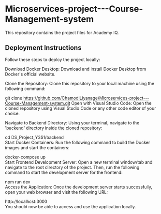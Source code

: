 # Microservices-project---Course-Management-system

This repository contains the project files for Academy IQ.

<h2>Deployment Instructions</h2>
Follow these steps to deploy the project locally:

Download Docker Desktop: Download and install Docker Desktop from Docker's official website.

Clone the Repository: Clone this repository to your local machine using the following command:<br>

git clone https://github.com/ChamodiLiyanage/Microservices-project---Course-Management-system.git
Open with Visual Studio Code: Open the cloned repository using Visual Studio Code or any other code editor of your choice.<br>

Navigate to Backend Directory: Using your terminal, navigate to the 'backend' directory inside the cloned repository:<br>

cd DS_Project_Y3S1/backend<br>
Start Docker Containers: Run the following command to build the Docker images and start the containers:<br>

docker-compose up<br>
Start Frontend Development Server: Open a new terminal window/tab and navigate to the root directory of the project. Then, run the following command to start the development server for the frontend:<br>

npm run dev<br>
Access the Application: Once the development server starts successfully, open your web browser and visit the following URL:<br>

http://localhost:3000<br>
You should now be able to access and use the application locally.
